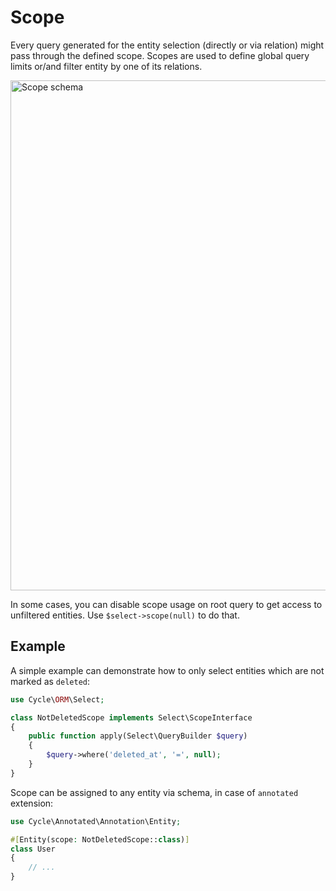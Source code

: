 # Scope

Every query generated for the entity selection (directly or via relation) might pass through the defined scope. Scopes
are used to define global query limits or/and filter entity by one of its relations.

<img width="816" alt="Scope schema" src="https://user-images.githubusercontent.com/773481/144860939-f18d4fb0-083a-44fa-9691-73c95ecd069c.png">

In some cases, you can disable scope usage on root query to get access to unfiltered entities.
Use `$select->scope(null)` to do that.

## Example

A simple example can demonstrate how to only select entities which are not marked as `deleted`:

```php
use Cycle\ORM\Select;

class NotDeletedScope implements Select\ScopeInterface
{
    public function apply(Select\QueryBuilder $query)
    {
        $query->where('deleted_at', '=', null);
    }
}
```

Scope can be assigned to any entity via schema, in case of `annotated` extension:

```php
use Cycle\Annotated\Annotation\Entity;

#[Entity(scope: NotDeletedScope::class)]
class User
{
    // ...
}
```
